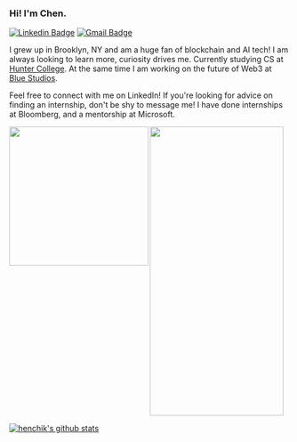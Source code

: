 ### Hi! I'm Chen.  

[![Linkedin Badge](https://img.shields.io/badge/-Chen%20Stanilovsky-blue?style=flat-square&logo=Linkedin&logoColor=white)](https://www.linkedin.com/in/chenstanilovsky/) [![Gmail Badge](https://img.shields.io/badge/-chen.stanilovsky@gmail.com-c14438?style=flat-square&logo=Gmail&logoColor=white)](mailto:chen.stanilovsky@gmail.com)  

I grew up in Brooklyn, NY and am a huge fan of blockchain and AI tech! I am always looking to learn more, curiosity drives me. Currently studying CS at [Hunter College](https://hunter.cuny.edu/). At the same time I am working on the future of Web3 at [Blue Studios](https://bluestudios.io/).  

Feel free to connect with me on LinkedIn! If you're looking for advice on finding an internship, don't be shy to message me! I have done internships at Bloomberg, and a mentorship at Microsoft.  

<a href="[url](https://opensea.io/collection/blockchainadventuresofbellathebluebot)"><img src="https://user-images.githubusercontent.com/30581852/199850113-7f04e318-07c8-4bd8-bba3-bc668d1cdf64.gif" align="left" height="250" width="250" ></a>  

<a href="[url](https://www.bloomberg.com/)"><img src="https://user-images.githubusercontent.com/30581852/199850310-eb6c3987-5b25-4d27-8482-76ea7dc33f2b.png" align="center" height="520" width="240" ></a>  
 
[![henchik's github stats](https://github-readme-stats.vercel.app/api?username=chenstanilovsky)](https://github.com/chenstanilovsky)
